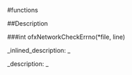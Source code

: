 #functions


<!--
_visible: True_
_advanced: True_
-->

##Description






<!----------------------------------------------------------------------------->

###int ofxNetworkCheckErrno(*file, line)

<!--
_syntax: ofxNetworkCheckErrno(*file, line)_
_name: ofxNetworkCheckErrno_
_returns: int_
_returns_description: _
_parameters: const char *file, int line_
_version_started: _
_version_deprecated: _
_summary: _
_constant: False_
_static: False_
_visible: True_
_advanced: False_
-->

_inlined_description: _







_description: _







<!----------------------------------------------------------------------------->

